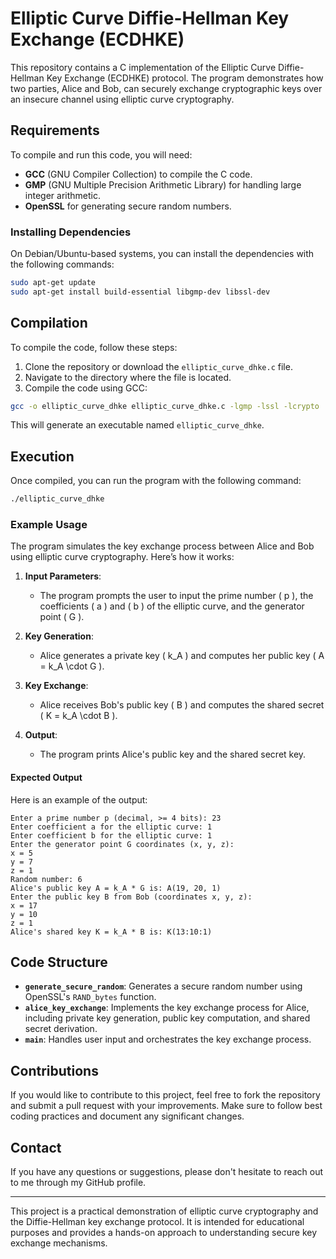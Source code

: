 # Elliptic Curve Diffie-Hellman Key Exchange (ECDHKE)

This repository contains a C implementation of the Elliptic Curve Diffie-Hellman Key Exchange (ECDHKE) protocol. The program demonstrates how two parties, Alice and Bob, can securely exchange cryptographic keys over an insecure channel using elliptic curve cryptography.

## Requirements

To compile and run this code, you will need:

- **GCC** (GNU Compiler Collection) to compile the C code.
- **GMP** (GNU Multiple Precision Arithmetic Library) for handling large integer arithmetic.
- **OpenSSL** for generating secure random numbers.

### Installing Dependencies

On Debian/Ubuntu-based systems, you can install the dependencies with the following commands:

```bash
sudo apt-get update
sudo apt-get install build-essential libgmp-dev libssl-dev
```

## Compilation

To compile the code, follow these steps:

1. Clone the repository or download the `elliptic_curve_dhke.c` file.
2. Navigate to the directory where the file is located.
3. Compile the code using GCC:

```bash
gcc -o elliptic_curve_dhke elliptic_curve_dhke.c -lgmp -lssl -lcrypto
```

This will generate an executable named `elliptic_curve_dhke`.

## Execution

Once compiled, you can run the program with the following command:

```bash
./elliptic_curve_dhke
```

### Example Usage

The program simulates the key exchange process between Alice and Bob using elliptic curve cryptography. Here’s how it works:

1. **Input Parameters**:
   - The program prompts the user to input the prime number \( p \), the coefficients \( a \) and \( b \) of the elliptic curve, and the generator point \( G \).

2. **Key Generation**:
   - Alice generates a private key \( k_A \) and computes her public key \( A = k_A \cdot G \).

3. **Key Exchange**:
   - Alice receives Bob's public key \( B \) and computes the shared secret \( K = k_A \cdot B \).

4. **Output**:
   - The program prints Alice's public key and the shared secret key.

#### Expected Output

Here is an example of the output:

```
Enter a prime number p (decimal, >= 4 bits): 23
Enter coefficient a for the elliptic curve: 1
Enter coefficient b for the elliptic curve: 1
Enter the generator point G coordinates (x, y, z):
x = 5
y = 7
z = 1
Random number: 6
Alice's public key A = k_A * G is: A(19, 20, 1)
Enter the public key B from Bob (coordinates x, y, z):
x = 17
y = 10
z = 1
Alice's shared key K = k_A * B is: K(13:10:1)
```

## Code Structure

- **`generate_secure_random`**: Generates a secure random number using OpenSSL's `RAND_bytes` function.
- **`alice_key_exchange`**: Implements the key exchange process for Alice, including private key generation, public key computation, and shared secret derivation.
- **`main`**: Handles user input and orchestrates the key exchange process.

## Contributions

If you would like to contribute to this project, feel free to fork the repository and submit a pull request with your improvements. Make sure to follow best coding practices and document any significant changes.

## Contact

If you have any questions or suggestions, please don't hesitate to reach out to me through my GitHub profile.

---

This project is a practical demonstration of elliptic curve cryptography and the Diffie-Hellman key exchange protocol. It is intended for educational purposes and provides a hands-on approach to understanding secure key exchange mechanisms.
